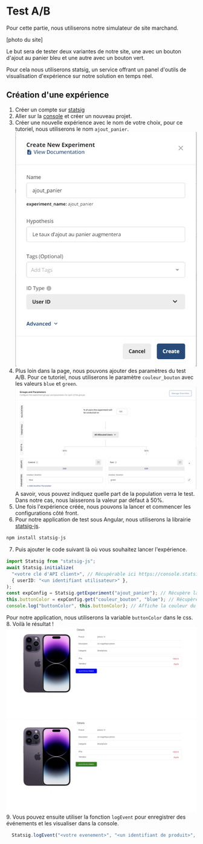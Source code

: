 # Test A/B
Pour cette partie, nous utiliserons notre simulateur de site marchand.

[photo du site]

Le but sera de tester deux variantes de notre site, une avec un bouton d'ajout au panier bleu et une autre avec un bouton vert.

Pour cela nous utiliserons statsig, un service offrant un panel d'outils de visualisation d'expérience sur notre solution en temps réel.

## Création d'une expérience
1. Créer un compte sur [statsig](https://statsig.com/)
2. Aller sur la [console](console.statsig.com) et créer un nouveau projet.
3. Créer une nouvelle expérience avec le nom de votre choix, pour ce tutoriel, nous utiliserons le nom `ajout_panier`.
![Ajout experience](image1.png)
4. Plus loin dans la page, nous pouvons ajouter des paramètres du test A/B. 
Pour ce tutoriel, nous utiliserons le paramètre `couleur_bouton` avec les valeurs `blue` et `green`.
![Ajout paramètres](image2.png)
A savoir, vous pouvez indiquez quelle part de la population verra le test. Dans notre cas, nous laisserons la valeur par défaut à 50%.
5. Une fois l'expérience créée, nous pouvons la lancer et commencer les configurations côté front.
6. Pour notre application de test sous Angular, nous utiliserons la librairie [statsig-js](https://www.npmjs.com/package/statsig-js).
```bash
npm install statsig-js
```
7. Puis ajouter le code suivant là où vous souhaitez lancer l'expérience.
```typescript
import Statsig from "statsig-js";
await Statsig.initialize(
  "<votre clé d'API client>", // Récupérable ici https://console.statsig.com/4mJ8LKvbS3iR1cholOdw1J/api_keys
  { userID: "<un identifiant utilisateur>" },
);
const expConfig = Statsig.getExperiment("ajout_panier"); // Récupère la configuration de l'expérience ajout_panier
this.buttonColor = expConfig.get("couleur_bouton", "blue"); // Récupère la valeur du paramètre couleur_bouton
console.log("buttonColor", this.buttonColor); // Affiche la couleur du bouton
```
Pour notre application, nous utiliserons la variable `buttonColor` dans le css.
8. Voilà le résultat !
![Variant 1](variant1.png)
![Variant 2](variant2.png)
9. Vous pouvez ensuite utiliser la fonction `logEvent` pour enregistrer des événements et les visualiser dans la console.
```typescript
  Statsig.logEvent("<votre evenement>", "<un identifiant de produit>", "<un objet>");
```
